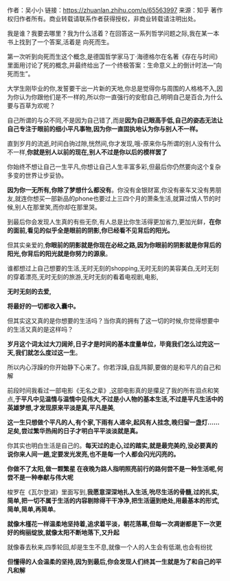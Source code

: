 作者：吴小小
链接：https://zhuanlan.zhihu.com/p/65563997
来源：知乎
著作权归作者所有。商业转载请联系作者获得授权，非商业转载请注明出处。



我是谁？我要去哪里？我为什么活着？在回答这一系列哲学问题之际,我在某一本书上找到了一个答案,活着是 向死而生。



​    第一次听到向死而生这个概念,是德国哲学家马丁·海德格尔在名著《存在与时间》里面用讨论了死的概念,并最终给出了一个终极答案：生命意义上的倒计时法—“向死而生”。

​      大学生刚毕业的你,发誓要干出一片新的天地,你总是觉得你与周围的人格格不入,因为你认为你跟他们是不一样的,所以你一直强行的安慰自己,明明自己是百合,为什么要与百草为欢呢？



​    自己所谓的与众不同,不是因为自己错了,而是**因为自己眼高手低,自己的姿态无法让自己专注于眼前的细小平凡事物,因为你一直固执地认为你与别人不一样。**





   直到岁月的流逝,时间白驹过隙,恍然间,你才发现,哦-原来你与所谓的别人没有什么不一样,**你就是别人以前的现在,别人不过是你以后的模样罢了**



​      你始终不想让自己一生平凡,你想让自己人生丰富多彩,但最后你仍然要向这个复杂多变的世界让步妥协。



**因为你一无所有,你除了梦想什么都没有**。你没有金银财富,你没有豪车又没有男朋友,就连你想买一部新品的phone也要过上三四个月的萧条生活,就算过情人节的时候,别人在那里笑,而你却在那里哭。

​    到最后你会发现人生真的有些无奈,有人总是比你生活得更加省力,更加光鲜，**在你的面前,看见的似乎全是眼前的阴影,你已经看不见背后的阳光。**



   但其实亲爱的,**你眼前的阴影就是你现在必经之路,因为你眼前的阴影就是你背后的阳光,你背后的阳光就是你努力的源泉**。

   谁都想过上自己想要的生活,无时无刻的shopping,无时无刻的美容美白,无时无刻的穿着漂亮,无时无刻的旅游,无时无刻的看着电视剧,电影,



  **无时无刻的去爱,**

  **将最好的一切都收入囊中。**





​       但其实这又真的是你想要的生活吗？当你真的拥有了这一切的时候,你觉得想要中的生活又真的是这样吗？



​    **岁月这个词太过大刀阔斧,日子才是时间的基本度量单位，毕竟我们怎么过完这一天,我们就怎么度过这一生**。



   所以内心浮躁的你开始静下心来了。你若浮躁,自乱阵脚,要做的是和平凡的自己和解

​       前段时间我看过一部电影《无名之辈》,这部电影真的是攥足了我的所有泪点和笑点,**于平凡中见温情与温情中见伟大,不过是小人物的基本生活,不过是平凡生活中的英雄梦想,才发现原来平淡是真,平凡是美**,

**这一生只想做个平凡的人,有个家,下雨有人递伞,起风有人挂念,晚归留一盏灯……足矣,尝过繁华热闹的日子才明白平平淡淡就是真。**

   你其实也明白生活是自己的。**每天过的走心,过的踏实,就是最完美的,没必要真的说你来人间一趟,定要发光发亮,也不是每一个人都会闪光闪亮的。**



   **你做不了太阳,做一颗繁星 在夜晚为路人指明照亮前行的路何尝不是一种生活呢,何尝不是一种奉献与伟大呢**



​       梭罗在《瓦尔登湖》里面写到,**我愿意深深地扎入生活,吮尽生活的骨髓,过的扎实,简单,把一切不属于生活的内容剔除得干干净净,把生活逼到绝处,用最基本的形式,简单,简单,再简单**。





**就像木槿花一样温柔地坚持着,追求着平淡，朝花落幕,但每一次凋谢都是下一次更好的绚丽绽放,就像太阳不断地落下,又升起**



​    就像春去秋来,四季轮回,却是生生不息,就像一个人的人生会有低潮,也会有纷扰



**但懂得的人会温柔的坚持,因为到最后,你会发现人们终其一生就是为了和自己的平凡和解**